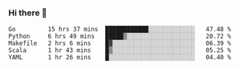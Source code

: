 ### Hi there 👋

<!--
**yeya24/yeya24** is a ✨ _special_ ✨ repository because its `README.md` (this file) appears on your GitHub profile.

Here are some ideas to get you started:

- 🔭 I’m currently working on ...
- 🌱 I’m currently learning ...
- 👯 I’m looking to collaborate on ...
- 🤔 I’m looking for help with ...
- 💬 Ask me about ...
- 📫 How to reach me: ...
- 😄 Pronouns: ...
- ⚡ Fun fact: ...
-->

<!--START_SECTION:waka-->
```text
Go         15 hrs 37 mins  ████████████░░░░░░░░░░░░░   47.48 % 
Python     6 hrs 49 mins   █████▒░░░░░░░░░░░░░░░░░░░   20.72 % 
Makefile   2 hrs 6 mins    █▓░░░░░░░░░░░░░░░░░░░░░░░   06.39 % 
Scala      1 hr 43 mins    █▒░░░░░░░░░░░░░░░░░░░░░░░   05.25 % 
YAML       1 hr 26 mins    █░░░░░░░░░░░░░░░░░░░░░░░░   04.40 % 
```
<!--END_SECTION:waka-->
